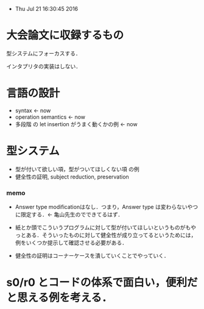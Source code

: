 * Thu Jul 21 16:30:45 2016

# 大会論文に収録するもの

型システムにフォーカスする．

インタプリタの実装はしない．

# 言語の設計
* syntax  <- now
* operation semantics <- now
* 多段階 の let insertion がうまく動くかの例 <- now

# 型システム
* 型が付いて欲しい項，型がついてほしくない項 の例
* 健全性の証明, subject reduction, preservation

### memo
* Answer type modificationはなし．つまり，Answer type は変わらないやつに限定する．<- 亀山先生のでできてるはず．

* 紙とか頭でこういうプログラムに対して型が付いてほしいというものがもやっとある．そういったものに対して健全性が成り立ってるというためには，例をいくつか提示して確認させる必要がある．

* 健全性の証明はコーナーケースを潰していくことでやっていく．

# s0/r0 とコードの体系で面白い，便利だと思える例を考える．
